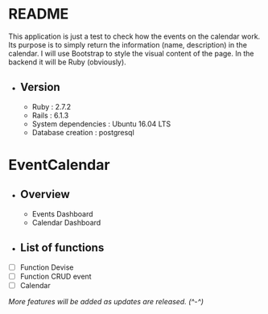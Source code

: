 # README

This application is just a test to check how the events on the calendar work.
Its purpose is to simply return the information (name, description) in the calendar. I will use Bootstrap to style the visual content of the page. In the backend it will be Ruby (obviously).

* ## Version
    - Ruby : 2.7.2
    - Rails : 6.1.3
    - System dependencies : Ubuntu 16.04 LTS
    - Database creation : postgresql


# EventCalendar
* ## Overview       
  - Events Dashboard            
  - Calendar Dashboard

* ## List of functions
- [ ] Function Devise
- [ ] Function CRUD event
- [ ] Calendar

_More features will be added as updates are released. (^-^)_
